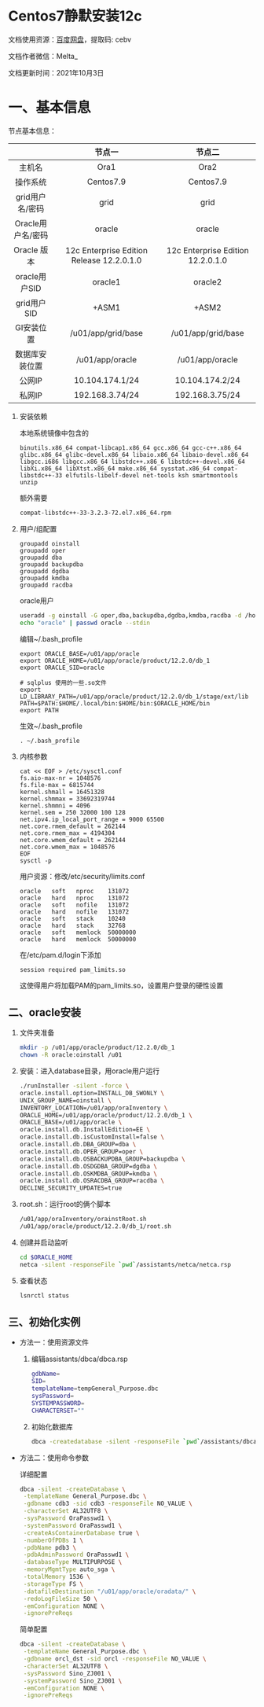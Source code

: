 # Centos7静默安装12c

文档使用资源：[百度网盘](https://pan.baidu.com/s/1KEb2QFoM4rlNHJOq1ljSTQ)，提取码: cebv 

文档作者微信：Melta_

文档更新时间：2021年10月3日

# 一、基本信息



节点基本信息：

|                   |                  节点一                   |              节点二               |
| :---------------: | :---------------------------------------: | :-------------------------------: |
|      主机名       |                   Ora1                    |               Ora2                |
|     操作系统      |                 Centos7.9                 |             Centos7.9             |
|  grid用户名/密码  |                   grid                    |               grid                |
| Oracle用户名/密码 |                  oracle                   |              oracle               |
|    Oracle 版本    | 12c Enterprise Edition Release 12.2.0.1.0 | 12c Enterprise Edition 12.2.0.1.0 |
|   oracle用户SID   |                  oracle1                  |              oracle2              |
|    grid用户SID    |                   +ASM1                   |               +ASM2               |
|    GI安装位置     |            /u01/app/grid/base             |        /u01/app/grid/base         |
|  数据库安装位置   |              /u01/app/oracle              |          /u01/app/oracle          |
|      公网IP       |              10.104.174.1/24              |          10.104.174.2/24          |
|      私网IP       |              192.168.3.74/24              |          192.168.3.75/24          |



1. 安装依赖

   本地系统镜像中包含的

   ```
   binutils.x86_64 compat-libcap1.x86_64 gcc.x86_64 gcc-c++.x86_64 glibc.x86_64 glibc-devel.x86_64 libaio.x86_64 libaio-devel.x86_64 libgcc.i686 libgcc.x86_64 libstdc++.x86_6 libstdc++-devel.x86_64 libXi.x86_64 libXtst.x86_64 make.x86_64 sysstat.x86_64 compat-libstdc++-33 elfutils-libelf-devel net-tools ksh smartmontools unzip
   ```

   额外需要

   ```bash
   compat-libstdc++-33-3.2.3-72.el7.x86_64.rpm
   ```


2. 用户/组配置

   ```shell
   groupadd oinstall
   groupadd oper
   groupadd dba
   groupadd backupdba
   groupadd dgdba
   groupadd kmdba
   groupadd racdba
   ```

   oracle用户

   ```bash
   useradd -g oinstall -G oper,dba,backupdba,dgdba,kmdba,racdba -d /home/oracle oracle
   echo "oracle" | passwd oracle --stdin
   ```

   编辑~/.bash_profile

   ```shell
   export ORACLE_BASE=/u01/app/oracle
   export ORACLE_HOME=/u01/app/oracle/product/12.2.0/db_1
   export ORACLE_SID=oracle
   
   # sqlplus 使用的一些.so文件
   export LD_LIBRARY_PATH=/u01/app/oracle/product/12.2.0/db_1/stage/ext/lib
   PATH=$PATH:$HOME/.local/bin:$HOME/bin:$ORACLE_HOME/bin
   export PATH
   ```

   生效~/.bash_profile

   ```
   . ~/.bash_profile
   ```


3. 内核参数

   ```shell
   cat << EOF > /etc/sysctl.conf 
   fs.aio-max-nr = 1048576
   fs.file-max = 6815744
   kernel.shmall = 16451328
   kernel.shmmax = 33692319744
   kernel.shmmni = 4096
   kernel.sem = 250 32000 100 128
   net.ipv4.ip_local_port_range = 9000 65500
   net.core.rmem_default = 262144
   net.core.rmem_max = 4194304
   net.core.wmem_default = 262144
   net.core.wmem_max = 1048576
   EOF
   sysctl -p
   ```

   用户资源：修改/etc/security/limits.conf

   ```shell
   oracle   soft   nproc    131072
   oracle   hard   nproc    131072
   oracle   soft   nofile   131072
   oracle   hard   nofile   131072 
   oracle   soft   stack    10240
   oracle   hard   stack    32768
   oracle   soft   memlock  50000000
   oracle   hard   memlock  50000000
   ```

   在/etc/pam.d/login下添加

   ```
   session required pam_limits.so
   ```

   这使得用户将加载PAM的pam_limits.so，设置用户登录的硬性设置

## 二、oracle安装

1. 文件夹准备

   ```bash
   mkdir -p /u01/app/oracle/product/12.2.0/db_1
   chown -R oracle:oinstall /u01
   ```

2. 安装：进入database目录，用oracle用户运行

   ```bash
   ./runInstaller -silent -force \
   oracle.install.option=INSTALL_DB_SWONLY \
   UNIX_GROUP_NAME=oinstall \
   INVENTORY_LOCATION=/u01/app/oraInventory \
   ORACLE_HOME=/u01/app/oracle/product/12.2.0/db_1 \
   ORACLE_BASE=/u01/app/oracle \
   oracle.install.db.InstallEdition=EE \
   oracle.install.db.isCustomInstall=false \
   oracle.install.db.DBA_GROUP=dba \
   oracle.install.db.OPER_GROUP=oper \
   oracle.install.db.OSBACKUPDBA_GROUP=backupdba \
   oracle.install.db.OSDGDBA_GROUP=dgdba \
   oracle.install.db.OSKMDBA_GROUP=kmdba \
   oracle.install.db.OSRACDBA_GROUP=racdba \
   DECLINE_SECURITY_UPDATES=true
   ```

3. root.sh：运行root的俩个脚本

   ```bash
   /u01/app/oraInventory/orainstRoot.sh
   /u01/app/oracle/product/12.2.0/db_1/root.sh
   ```

4. 创建并启动监听

   ```bash
   cd $ORACLE_HOME
   netca -silent -responseFile `pwd`/assistants/netca/netca.rsp
   ```

5. 查看状态

   ```bash
   lsnrctl status
   ```

## 三、初始化实例

- 方法一：使用资源文件

  1. 编辑assistants/dbca/dbca.rsp

     ```bash
     gdbName=
     SID=
     templateName=tempGeneral_Purpose.dbc
     sysPassword=
     SYSTEMPASSWORD=
     CHARACTERSET=""
     ```

  2. 初始化数据库

     ```bash
     dbca -createdatabase -silent -responseFile `pwd`/assistants/dbca/dbca.rsp
     ```

- 方法二：使用命令参数

  详细配置

  ```bash
  dbca -silent -createDatabase \
   -templateName General_Purpose.dbc \
   -gdbname cdb3 -sid cdb3 -responseFile NO_VALUE \
   -characterSet AL32UTF8 \
   -sysPassword OraPasswd1 \
   -systemPassword OraPasswd1 \
   -createAsContainerDatabase true \
   -numberOfPDBs 1 \
   -pdbName pdb3 \
   -pdbAdminPassword OraPasswd1 \
   -databaseType MULTIPURPOSE \
   -memoryMgmtType auto_sga \
   -totalMemory 1536 \
   -storageType FS \
   -datafileDestination "/u01/app/oracle/oradata/" \
   -redoLogFileSize 50 \
   -emConfiguration NONE \
   -ignorePreReqs
  ```

  简单配置

  ```bash
  dbca -silent -createDatabase \
   -templateName General_Purpose.dbc \
   -gdbname orcl_dst -sid orcl -responseFile NO_VALUE \
   -characterSet AL32UTF8 \
   -sysPassword Sino_ZJ001 \
   -systemPassword Sino_ZJ001 \
   -emConfiguration NONE \
   -ignorePreReqs
  ```

  
